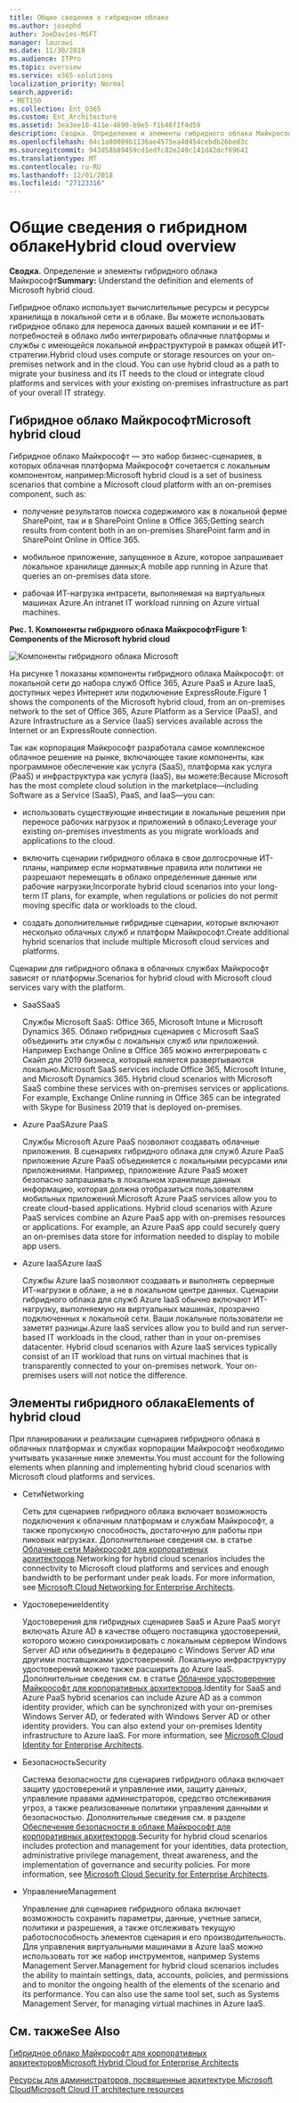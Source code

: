 ```yaml
---
title: Общие сведения о гибридном облаке
ms.author: josephd
author: JoeDavies-MSFT
manager: laurawi
ms.date: 11/30/2018
ms.audience: ITPro
ms.topic: overview
ms.service: o365-solutions
localization_priority: Normal
search.appverid:
- MET150
ms.collection: Ent_O365
ms.custom: Ent_Architecture
ms.assetid: 3ea3ee10-411e-4690-b9e5-f1b46f1f4d59
description: Сводка. Определение и элементы гибридного облака Майкрософт
ms.openlocfilehash: 04c1a80009b1136ae4575ea4d454cebdb26bed3c
ms.sourcegitcommit: 943d58b89459cd1edfc82e249c141d42dcf69641
ms.translationtype: MT
ms.contentlocale: ru-RU
ms.lasthandoff: 12/01/2018
ms.locfileid: "27123316"
---
```

# <a name="hybrid-cloud-overview"></a><span data-ttu-id="71b86-103">Общие сведения о гибридном облаке</span><span class="sxs-lookup"><span data-stu-id="71b86-103">Hybrid cloud overview</span></span>

 <span data-ttu-id="71b86-104">**Сводка.** Определение и элементы гибридного облака Майкрософт</span><span class="sxs-lookup"><span data-stu-id="71b86-104">**Summary:** Understand the definition and elements of Microsoft hybrid cloud.</span></span>
  
<span data-ttu-id="71b86-p101">Гибридное облако использует вычислительные ресурсы и ресурсы хранилища в локальной сети и в облаке. Вы можете использовать гибридное облако для переноса данных вашей компании и ее ИТ-потребностей в облако либо интегрировать облачные платформы и службы с имеющейся локальной инфраструктурой в рамках общей ИТ-стратегии.</span><span class="sxs-lookup"><span data-stu-id="71b86-p101">Hybrid cloud uses compute or storage resources on your on-premises network and in the cloud. You can use hybrid cloud as a path to migrate your business and its IT needs to the cloud or integrate cloud platforms and services with your existing on-premises infrastructure as part of your overall IT strategy.</span></span>
  
## <a name="microsoft-hybrid-cloud"></a><span data-ttu-id="71b86-107">Гибридное облако Майкрософт</span><span class="sxs-lookup"><span data-stu-id="71b86-107">Microsoft hybrid cloud</span></span>

<span data-ttu-id="71b86-108">Гибридное облако Майкрософт — это набор бизнес-сценариев, в которых облачная платформа Майкрософт сочетается с локальным компонентом, например:</span><span class="sxs-lookup"><span data-stu-id="71b86-108">Microsoft hybrid cloud is a set of business scenarios that combine a Microsoft cloud platform with an on-premises component, such as:</span></span> 
  
- <span data-ttu-id="71b86-109">получение результатов поиска содержимого как в локальной ферме SharePoint, так и в SharePoint Online в Office 365;</span><span class="sxs-lookup"><span data-stu-id="71b86-109">Getting search results from content both in an on-premises SharePoint farm and in SharePoint Online in Office 365.</span></span>
    
- <span data-ttu-id="71b86-110">мобильное приложение, запущенное в Azure, которое запрашивает локальное хранилище данных;</span><span class="sxs-lookup"><span data-stu-id="71b86-110">A mobile app running in Azure that queries an on-premises data store.</span></span>
    
- <span data-ttu-id="71b86-111">рабочая ИТ-нагрузка интрасети, выполняемая на виртуальных машинах Azure.</span><span class="sxs-lookup"><span data-stu-id="71b86-111">An intranet IT workload running on Azure virtual machines.</span></span>
    
<span data-ttu-id="71b86-112">**Рис. 1. Компоненты гибридного облака Майкрософт**</span><span class="sxs-lookup"><span data-stu-id="71b86-112">**Figure 1: Components of the Microsoft hybrid cloud**</span></span>

![Компоненты гибридного облака Microsoft](media/Hybrid-Poster/MS-Hybrid-Cloud.png)
  
<span data-ttu-id="71b86-114">На рисунке 1 показаны компоненты гибридного облака Майкрософт: от локальной сети до набора служб Office 365, Azure PaaS и Azure IaaS, доступных через Интернет или подключение ExpressRoute.</span><span class="sxs-lookup"><span data-stu-id="71b86-114">Figure 1 shows the components of the Microsoft hybrid cloud, from an on-premises network to the set of Office 365, Azure Platform as a Service (PaaS), and Azure Infrastructure as a Service (IaaS) services available across the Internet or an ExpressRoute connection.</span></span>
  
<span data-ttu-id="71b86-115">Так как корпорация Майкрософт разработала самое комплексное облачное решение на рынке, включающее такие компоненты, как программное обеспечение как услуга (SaaS), платформа как услуга (PaaS) и инфраструктура как услуга (IaaS), вы можете:</span><span class="sxs-lookup"><span data-stu-id="71b86-115">Because Microsoft has the most complete cloud solution in the marketplace—including Software as a Service (SaaS), PaaS, and IaaS—you can:</span></span>
  
- <span data-ttu-id="71b86-116">использовать существующие инвестиции в локальные решения при переносе рабочих нагрузок и приложений в облако;</span><span class="sxs-lookup"><span data-stu-id="71b86-116">Leverage your existing on-premises investments as you migrate workloads and applications to the cloud.</span></span>
    
- <span data-ttu-id="71b86-117">включить сценарии гибридного облака в свои долгосрочные ИТ-планы, например если нормативные правила или политики не разрешают перемещать в облако определенные данные или рабочие нагрузки;</span><span class="sxs-lookup"><span data-stu-id="71b86-117">Incorporate hybrid cloud scenarios into your long-term IT plans, for example, when regulations or policies do not permit moving specific data or workloads to the cloud.</span></span>
    
- <span data-ttu-id="71b86-118">создать дополнительные гибридные сценарии, которые включают несколько облачных служб и платформ Майкрософт.</span><span class="sxs-lookup"><span data-stu-id="71b86-118">Create additional hybrid scenarios that include multiple Microsoft cloud services and platforms.</span></span>
    
<span data-ttu-id="71b86-119">Сценарии для гибридного облака в облачных службах Майкрософт зависят от платформы.</span><span class="sxs-lookup"><span data-stu-id="71b86-119">Scenarios for hybrid cloud with Microsoft cloud services vary with the platform.</span></span>
  
- <span data-ttu-id="71b86-120">SaaS</span><span class="sxs-lookup"><span data-stu-id="71b86-120">SaaS</span></span>
    
    <span data-ttu-id="71b86-p102">Службы Microsoft SaaS: Office 365, Microsoft Intune и Microsoft Dynamics 365. Облако гибридных сценариев с Microsoft SaaS объединить эти службы с локальных служб или приложений. Например Exchange Online в Office 365 можно интегрировать с Скайп для 2019 бизнеса, который является развертываются локально.</span><span class="sxs-lookup"><span data-stu-id="71b86-p102">Microsoft SaaS services include Office 365, Microsoft Intune, and Microsoft Dynamics 365. Hybrid cloud scenarios with Microsoft SaaS combine these services with on-premises services or applications. For example, Exchange Online running in Office 365 can be integrated with Skype for Business 2019 that is deployed on-premises.</span></span>
    
- <span data-ttu-id="71b86-124">Azure PaaS</span><span class="sxs-lookup"><span data-stu-id="71b86-124">Azure PaaS</span></span>
    
    <span data-ttu-id="71b86-p103">Службы Microsoft Azure PaaS позволяют создавать облачные приложения. В сценариях гибридного облака для служб Azure PaaS приложение Azure PaaS объединяется с локальными ресурсами или приложениями. Например, приложение Azure PaaS может безопасно запрашивать в локальном хранилище данных информацию, которая должна отобразиться пользователям мобильных приложений.</span><span class="sxs-lookup"><span data-stu-id="71b86-p103">Microsoft Azure PaaS services allow you to create cloud-based applications. Hybrid cloud scenarios with Azure PaaS services combine an Azure PaaS app with on-premises resources or applications. For example, an Azure PaaS app could securely query an on-premises data store for information needed to display to mobile app users.</span></span>
    
- <span data-ttu-id="71b86-128">Azure IaaS</span><span class="sxs-lookup"><span data-stu-id="71b86-128">Azure IaaS</span></span>
    
    <span data-ttu-id="71b86-p104">Службы Azure IaaS позволяют создавать и выполнять серверные ИТ-нагрузки в облаке, а не в локальном центре данных. Сценарии гибридного облака для служб Azure IaaS обычно включают ИТ-нагрузку, выполняемую на виртуальных машинах, прозрачно подключенных к локальной сети. Ваши локальные пользователи не заметят разницы.</span><span class="sxs-lookup"><span data-stu-id="71b86-p104">Azure IaaS services allow you to build and run server-based IT workloads in the cloud, rather than in your on-premises datacenter. Hybrid cloud scenarios with Azure IaaS services typically consist of an IT workload that runs on virtual machines that is transparently connected to your on-premises network. Your on-premises users will not notice the difference.</span></span>
    
## <a name="elements-of-hybrid-cloud"></a><span data-ttu-id="71b86-132">Элементы гибридного облака</span><span class="sxs-lookup"><span data-stu-id="71b86-132">Elements of hybrid cloud</span></span>

<span data-ttu-id="71b86-133">При планировании и реализации сценариев гибридного облака в облачных платформах и службах корпорации Майкрософт необходимо учитывать указанные ниже элементы.</span><span class="sxs-lookup"><span data-stu-id="71b86-133">You must account for the following elements when planning and implementing hybrid cloud scenarios with Microsoft cloud platforms and services.</span></span>
  
- <span data-ttu-id="71b86-134">Сети</span><span class="sxs-lookup"><span data-stu-id="71b86-134">Networking</span></span>
    
    <span data-ttu-id="71b86-p105">Сеть для сценариев гибридного облака включает возможность подключения к облачным платформам и службам Майкрософт, а также пропускную способность, достаточную для работы при пиковых нагрузках. Дополнительные сведения см. в статье [Облачные сети Майкрософт для корпоративных архитекторов](microsoft-cloud-networking-for-enterprise-architects.md).</span><span class="sxs-lookup"><span data-stu-id="71b86-p105">Networking for hybrid cloud scenarios includes the connectivity to Microsoft cloud platforms and services and enough bandwidth to be performant under peak loads. For more information, see [Microsoft Cloud Networking for Enterprise Architects](microsoft-cloud-networking-for-enterprise-architects.md).</span></span>
    
- <span data-ttu-id="71b86-137">Удостоверение</span><span class="sxs-lookup"><span data-stu-id="71b86-137">Identity</span></span>
    
    <span data-ttu-id="71b86-p106">Удостоверения для гибридных сценариев SaaS и Azure PaaS могут включать Azure AD в качестве общего поставщика удостоверений, которого можно синхронизировать с локальным сервером Windows Server AD или объединить в федерацию с Windows Server AD или другими поставщиками удостоверений. Локальную инфраструктуру удостоверений можно также расширить до Azure IaaS. Дополнительные сведения см. в статье [Облачное удостоверение Майкрософт для корпоративных архитекторов](microsoft-cloud-it-architecture-resources.md#identity).</span><span class="sxs-lookup"><span data-stu-id="71b86-p106">Identity for SaaS and Azure PaaS hybrid scenarios can include Azure AD as a common identity provider, which can be synchronized with your on-premises Windows Server AD, or federated with Windows Server AD or other identity providers. You can also extend your on-premises Identity infrastructure to Azure IaaS. For more information, see [Microsoft Cloud Identity for Enterprise Architects](microsoft-cloud-it-architecture-resources.md#identity).</span></span>
    
- <span data-ttu-id="71b86-141">Безопасность</span><span class="sxs-lookup"><span data-stu-id="71b86-141">Security</span></span>
    
    <span data-ttu-id="71b86-p107">Система безопасности для сценариев гибридного облака включает защиту удостоверений и управление ими, защиту данных, управление правами администраторов, средство отслеживания угроз, а также реализованные политики управления данными и безопасностью. Дополнительные сведения см. в разделе [Обеспечение безопасности в облаке Майкрософт для корпоративных архитекторов](https://technet.microsoft.com/library/dn919927.aspx#security).</span><span class="sxs-lookup"><span data-stu-id="71b86-p107">Security for hybrid cloud scenarios includes protection and management for your identities, data protection, administrative privilege management, threat awareness, and the implementation of governance and security policies. For more information, see [Microsoft Cloud Security for Enterprise Architects](https://technet.microsoft.com/library/dn919927.aspx#security).</span></span>
    
- <span data-ttu-id="71b86-144">Управление</span><span class="sxs-lookup"><span data-stu-id="71b86-144">Management</span></span>
    
    <span data-ttu-id="71b86-p108">Управление для сценариев гибридного облака включает возможность сохранить параметры, данные, учетные записи, политики и разрешения, а также отслеживать текущую работоспособность элементов сценария и его производительность. Для управления виртуальными машинами в Azure IaaS можно использовать тот же набор инструментов, например Systems Management Server.</span><span class="sxs-lookup"><span data-stu-id="71b86-p108">Management for hybrid cloud scenarios includes the ability to maintain settings, data, accounts, policies, and permissions and to monitor the ongoing health of the elements of the scenario and its performance. You can also use the same tool set, such as Systems Management Server, for managing virtual machines in Azure IaaS.</span></span>
    
## <a name="see-also"></a><span data-ttu-id="71b86-147">См. также</span><span class="sxs-lookup"><span data-stu-id="71b86-147">See Also</span></span>

[<span data-ttu-id="71b86-148">Гибридное облако Майкрософт для корпоративных архитекторов</span><span class="sxs-lookup"><span data-stu-id="71b86-148">Microsoft Hybrid Cloud for Enterprise Architects</span></span>](microsoft-hybrid-cloud-for-enterprise-architects.md)
  
[<span data-ttu-id="71b86-149">Ресурсы для администраторов, посвященные архитектуре Microsoft Cloud</span><span class="sxs-lookup"><span data-stu-id="71b86-149">Microsoft Cloud IT architecture resources</span></span>](microsoft-cloud-it-architecture-resources.md)


